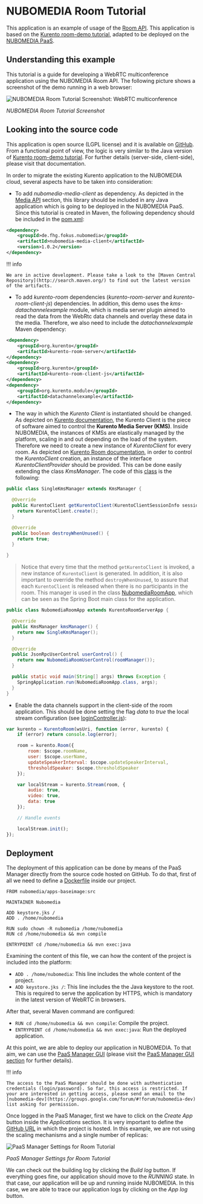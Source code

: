# NUBOMEDIA Room Tutorial

This application is an example of usage of the [Room API](../api/room.md). This application is based on the [Kurento room-demo tutorial](http://doc-kurento-room.readthedocs.org/en/stable/room_demo_tutorial.html), adapted to be deployed on the [NUBOMEDIA PaaS](../paas/paas-introduction.md).

## Understanding this example

This tutorial is a guide for developing a WebRTC multiconference application using the NUBOMEDIA Room API. The following picture shows a screenshot of the demo running in a web browser:

![NUBOMEDIA Room Tutorial Screenshot: WebRTC multiconference](../img/nubomedia-room-running.png)

*NUBOMEDIA Room Tutorial Screenshot*

## Looking into the source code

This application is open source (LGPL license) and it is available on [GitHub](https://github.com/nubomedia/nubomedia-room-tutorial). From a functional point of view, the logic is very similar to the Java version of [Kurento room-demo tutorial](http://doc-kurento-room.readthedocs.org/en/stable/room_demo_tutorial.html). For further details (server-side, client-side), please visit that documentation.

In order to migrate the existing Kurento application to the NUBOMEDIA cloud, several aspects have to be taken into consideration:

- To add *nubomedia-media-client* as dependency. As depicted in the [Media API](../api/media.md) section, this library should be included in any Java application which is going to be deployed in the NUBOMEDIA PaaS. Since this tutorial is created in Maven, the following dependency should be included in the [pom.xml](https://github.com/nubomedia/nubomedia-magic-mirror/blob/master/pom.xml):

```xml
<dependency>
    <groupId>de.fhg.fokus.nubomedia</groupId>
    <artifactId>nubomedia-media-client</artifactId>
    <version>1.0.2</version>
</dependency>
```

!!! info

    We are in active development. Please take a look to the [Maven Central Repository](http://search.maven.org/) to find out the latest version of the artifacts.

- To add *kurento-room* dependencies (*kurento-room-server* and *kurento-room-client-js*) dependencies. In addition, this demo uses the *kms-datachannelexample* module, which is media server plugin aimed to read the data from the WebRtc data channels and overlay these data in the media. Therefore, we also need to include the *datachannelexample* Maven dependency:

```xml
<dependency>
	<groupId>org.kurento</groupId>
	<artifactId>kurento-room-server</artifactId>
</dependency>
<dependency>
	<groupId>org.kurento</groupId>
	<artifactId>kurento-room-client-js</artifactId>
</dependency>
<dependency>
	<groupId>org.kurento.module</groupId>
	<artifactId>datachannelexample</artifactId>
</dependency>
```

- The way in which the *Kurento Client* is instantiated should be changed. As depicted on [Kurento documentation](http://doc-kurento.readthedocs.org/en/stable/introducing_kurento.html#kurento-api-clients-and-protocol), the Kurento Client is the piece of software aimed to control the **Kurento Media Server (KMS)**. Inside NUBOMEDIA, the instances of KMSs are elastically managed by the platform, scaling in and out depending on the load of the system. Therefore we need to create a new instance of *KurentoClient* for every room. As depicted on [Kurento Room documentation](http://doc-kurento-room.readthedocs.org/en/stable/room_demo_tutorial.html), in order to control the *KurentoClient* creation, an instance of the interface *KurentoClientProvider* should be provided. This can be done easily extending the class *KmsManager*. The code of this [class](https://github.com/nubomedia/nubomedia-room-tutorial/blob/master/src/main/java/eu/nubomedia/tutorial/room/SingleKmsManager.java) is the following:

```java
public class SingleKmsManager extends KmsManager {

  @Override
  public KurentoClient getKurentoClient(KurentoClientSessionInfo sessionInfo) throws RoomException {
    return KurentoClient.create();
  }

  @Override
  public boolean destroyWhenUnused() {
    return true;
  }

}
```

> Notice that every time that the method `getKurentoClient` is invoked, a new instance of `KurentoClient` is generated. In addition, it is also important to override the method `destroyWhenUnused`, to assure that each `KurentoClient` is released when there is no participants in the room. This manager is used in the class [NubomediaRoomApp](https://github.com/nubomedia/nubomedia-room-tutorial/blob/master/src/main/java/eu/nubomedia/tutorial/room/NubomediaRoomApp.java), which can be seen as the Spring Boot main class for the application.

```java
public class NubomediaRoomApp extends KurentoRoomServerApp {

  @Override
  public KmsManager kmsManager() {
    return new SingleKmsManager();
  }

  @Override
  public JsonRpcUserControl userControl() {
    return new NubomediaRoomUserControl(roomManager());
  }

  public static void main(String[] args) throws Exception {
    SpringApplication.run(NubomediaRoomApp.class, args);
  }
}
```

- Enable the data channels support in the client-side of the room application. This should be done setting the flag *data* to *true* the local stream configuration (see [loginController.js](https://github.com/nubomedia/nubomedia-room-tutorial/blob/master/src/main/resources/static/angular/login/loginController.js)):

```javascript
var kurento = KurentoRoom(wsUri, function (error, kurento) {
	if (error) return console.log(error);

	room = kurento.Room({
		room: $scope.roomName,
		user: $scope.userName,
		updateSpeakerInterval: $scope.updateSpeakerInterval,
		thresholdSpeaker: $scope.thresholdSpeaker
	});

	var localStream = kurento.Stream(room, {
		audio: true,
		video: true,
		data: true
	});

	// Handle events

	localStream.init();
});
```

## Deployment

The deployment of this application can be done by means of the PaaS Manager directly from the source code hosted on GitHub. To do that, first of all we need to define a [Dockerfile](https://github.com/nubomedia/nubomedia-room-tutorial/blob/master/Dockerfile) inside our project. 

```
FROM nubomedia/apps-baseimage:src

MAINTAINER Nubomedia

ADD keystore.jks /
ADD . /home/nubomedia

RUN sudo chown -R nubomedia /home/nubomedia
RUN cd /home/nubomedia && mvn compile

ENTRYPOINT cd /home/nubomedia && mvn exec:java
```

Examining the  content of this file, we can how the content of the project is included into the platform:

* `ADD . /home/nubomedia`: This line includes the whole content of the project.
* `ADD keystore.jks /`: This line includes the the Java keystore to the root. This is required to serve the application by HTTPS, which is mandatory in the latest version of WebRTC in browsers. 

After that, several Maven command are configured:

* `RUN cd /home/nubomedia && mvn compile`: Compile the project.
* `ENTRYPOINT cd /home/nubomedia && mvn exec:java`: Run the deployed application.


At this point, we are able to deploy our application in NUBOMEDIA. To that aim, we can use the [PaaS Manager GUI](http://paas-manager.nubomedia.eu:8081/#/) (please visit the [PaaS Manager GUI section](../paas/paas-api.md) for further details).

!!! info

    The access to the PaaS Manager should be done with authentication credentials (login/password). So far, this access is restricted. If your are interested in getting access, please send an email to the [nubomedia-dev](https://groups.google.com/forum/#!forum/nubomedia-dev) list asking for permission.

Once logged in the PaaS Manager, first we have to click on the *Create App* button inside the *Applications* section. It is very important to define the [GitHub URL](https://github.com/nubomedia/nubomedia-room-tutorial) in which the project is hosted. In this example, we are not using the scaling mechanisms and a single number of replicas:

![PaaS Manager Settings for Room Tutorial](../img/nubomedia-room-paas-manager.png)

*PaaS Manager Settings for Room Tutorial*

We can check out the building log by clicking the *Build log* button. If everything goes fine, our application should move to the *RUNNING* state. In that case, our application will be up and running inside NUBOMEDIA. In this case, we are able to trace our application logs by clicking on the *App log* button.
